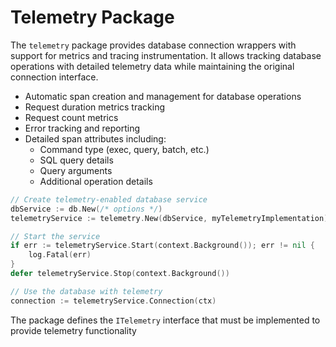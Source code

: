 # Telemetry Package

The `telemetry` package provides database connection wrappers with support for metrics and tracing instrumentation. It allows tracking database operations with detailed telemetry data while maintaining the original connection interface.

- Automatic span creation and management for database operations
- Request duration metrics tracking
- Request count metrics
- Error tracking and reporting
- Detailed span attributes including:
  - Command type (exec, query, batch, etc.)
  - SQL query details
  - Query arguments
  - Additional operation details

```go
// Create telemetry-enabled database service
dbService := db.New(/* options */)
telemetryService := telemetry.New(dbService, myTelemetryImplementation)

// Start the service
if err := telemetryService.Start(context.Background()); err != nil {
    log.Fatal(err)
}
defer telemetryService.Stop(context.Background())

// Use the database with telemetry
connection := telemetryService.Connection(ctx)
```

The package defines the `ITelemetry` interface that must be implemented to provide telemetry functionality
